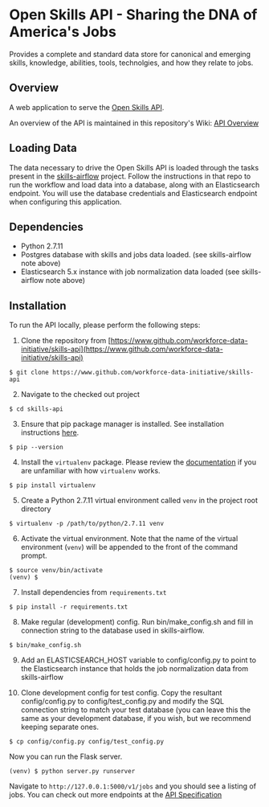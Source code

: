 # Open Skills API - Sharing the DNA of America's Jobs
Provides a complete and standard data store for canonical and emerging skills,
knowledge, abilities, tools, technolgies, and how they relate to jobs.

## Overview
A web application to serve the [Open Skills API](http://api.dataatwork.org/v1/spec/).

An overview of the API is maintained in this repository's Wiki: [API Overview](https://github.com/workforce-data-initiative/skills-api/wiki/API-Overview)


## Loading Data
The data necessary to drive the Open Skills API is loaded through the tasks present in the [skills-airflow](https://github.com/workforce-data-initiative/skills-airflow/) project. Follow the instructions in that repo to run the workflow and load data into a database, along with an Elasticsearch endpoint. You will use the database credentials and Elasticsearch endpoint when configuring this application.

## Dependencies
- Python 2.7.11
- Postgres database with skills and jobs data loaded. (see skills-airflow note above)
- Elasticsearch 5.x instance with job normalization data loaded (see skills-airflow note above)

## Installation
To run the API locally, please perform the following steps:
1. Clone the repository from [https://www.github.com/workforce-data-initiative/skills-api](https://www.github.com/workforce-data-initiative/skills-api)
```
$ git clone https://www.github.com/workforce-data-initiative/skills-api
```
2. Navigate to the checked out project
```
$ cd skills-api
```
3. Ensure that pip package manager is installed. See installation instructions [here](https://pip.pypa.io/en/stable/installing/).
```
$ pip --version
```
4. Install the `virtualenv` package. Please review the [documentation](https://virtualenv.pypa.io/en/stable/) if you are unfamiliar with how `virtualenv` works.
```
$ pip install virtualenv
```
5. Create a Python 2.7.11 virtual environment called `venv` in the project root directory
```
$ virtualenv -p /path/to/python/2.7.11 venv
``` 
6. Activate the virtual environment. Note that the name of the virtual environment (`venv`) will be appended to the front of the command prompt. 
```
$ source venv/bin/activate 
(venv) $
```
7. Install dependencies from `requirements.txt`
```
$ pip install -r requirements.txt
```

8. Make regular (development) config. Run bin/make_config.sh and fill in connection string to the database used in skills-airflow.
```
$ bin/make_config.sh
```

9. Add an ELASTICSEARCH_HOST variable to config/config.py to point to the Elasticsearch instance that holds the job normalization data from skills-airflow

10. Clone development config for test config. Copy the resultant config/config.py to config/test_config.py and modify the SQL connection string to match your test database (you can leave this the same as your development database, if you wish, but we recommend keeping separate ones.
```
$ cp config/config.py config/test_config.py
```

Now you can run the Flask server.
```
(venv) $ python server.py runserver
```

Navigate to `http://127.0.0.1:5000/v1/jobs` and you should see a listing of jobs. You can check out more endpoints at the [API Specification](http://127.0.0.1:5000/v1/jobs)
